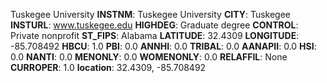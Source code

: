 
Tuskegee University
**INSTNM**: Tuskegee University
**CITY**: Tuskegee
**INSTURL**: www.tuskegee.edu
**HIGHDEG**: Graduate degree
**CONTROL**: Private nonprofit
**ST_FIPS**: Alabama
**LATITUDE**: 32.4309
**LONGITUDE**: -85.708492
**HBCU**: 1.0
**PBI**: 0.0
**ANNHI**: 0.0
**TRIBAL**: 0.0
**AANAPII**: 0.0
**HSI**: 0.0
**NANTI**: 0.0
**MENONLY**: 0.0
**WOMENONLY**: 0.0
**RELAFFIL**: None
**CURROPER**: 1.0
**location**: 32.4309, -85.708492